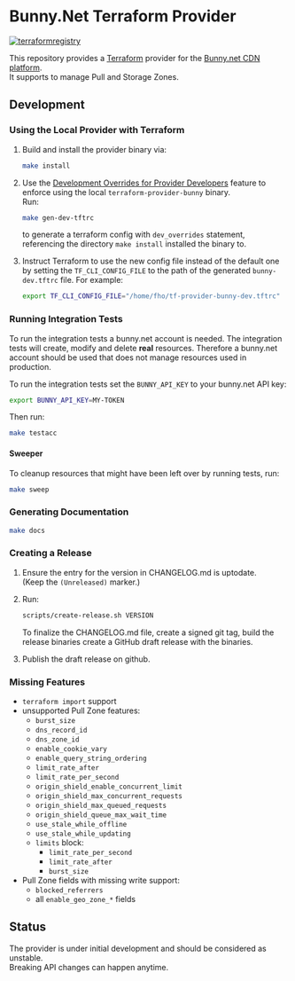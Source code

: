 # Bunny.Net Terraform Provider

[![terraformregistry](https://img.shields.io/badge/terraform-registry-blueviolet)](https://registry.terraform.io/providers/simplesurance/bunny)

This repository provides a [Terraform](https://terraform.io) provider for the
[Bunny.net CDN platform](https://bunny.net/). \
It supports to manage Pull and Storage Zones.

## Development

### Using the Local Provider with Terraform

1. Build and install the provider binary via:

    ```sh
    make install
    ```

2. Use the [Development Overrides for Provider
Developers](https://www.terraform.io/docs/cli/config/config-file.html#development-overrides-for-provider-developers)
feature to enforce using the local `terraform-provider-bunny` binary. \
Run:

    ```sh
    make gen-dev-tftrc
    ```

    to generate a terraform config with `dev_overrides` statement, referencing the
    directory `make install` installed the binary to.

3. Instruct Terraform to use the new config file instead of the default
one by setting the `TF_CLI_CONFIG_FILE` to the path of the generated
`bunny-dev.tftrc` file. For example:

    ```sh
    export TF_CLI_CONFIG_FILE="/home/fho/tf-provider-bunny-dev.tftrc"
    ```

### Running Integration Tests

To run the integration tests a bunny.net account is needed.
The integration tests will create, modify and delete **real** resources.
Therefore a bunny.net account should be used that does not manage resources
used in production.

To run the integration tests set the `BUNNY_API_KEY` to your bunny.net API
key:

```sh
export BUNNY_API_KEY=MY-TOKEN
```

Then run:

```sh
make testacc
```

#### Sweeper

To cleanup resources that might have been left over by running tests, run:

```sh
make sweep
```

### Generating Documentation

```sh
make docs
```

### Creating a Release

1. Ensure the entry for the version in CHANGELOG.md is uptodate. \
   (Keep the `(Unreleased)` marker.)
2. Run:

    ```sh
    scripts/create-release.sh VERSION
    ```

    To finalize the CHANGELOG.md file, create a signed git tag, build the
    release binaries create a GitHub draft release with the binaries.

3. Publish the draft release on github.

### Missing Features

- `terraform import` support
- unsupported Pull Zone features:
  - `burst_size`
  - `dns_record_id`
  - `dns_zone_id`
  - `enable_cookie_vary`
  - `enable_query_string_ordering`
  - `limit_rate_after`
  - `limit_rate_per_second`
  - `origin_shield_enable_concurrent_limit`
  - `origin_shield_max_concurrent_requests`
  - `origin_shield_max_queued_requests`
  - `origin_shield_queue_max_wait_time`
  - `use_stale_while_offline`
  - `use_stale_while_updating`
  - `limits` block:
    - `limit_rate_per_second`
    - `limit_rate_after`
    - `burst_size`
- Pull Zone fields with missing write support:
  - `blocked_referrers`
  - all `enable_geo_zone_*` fields

## Status

The provider is under initial development and should be considered as
unstable. \
Breaking API changes can happen anytime.
